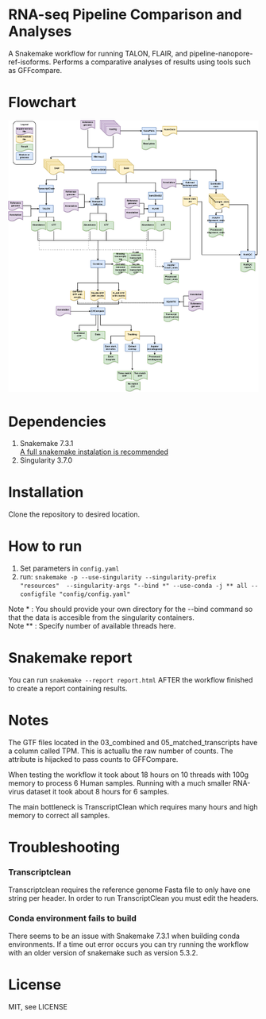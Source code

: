 # RNA-seq Pipeline Comparison and Analyses

A Snakemake workflow for running TALON, FLAIR, and pipeline-nanopore-ref-isoforms. Performs a comparative analyses of results using tools such as GFFcompare.

# <a name="Flowchart"><a/>Flowchart

<img title="RPCA_flowchart" src="RPCA.png" alt="">

# <a name="Dependencies"><a/>Dependencies

1. Snakemake 7.3.1 <br>
[A full snakemake instalation is recommended](https://snakemake.readthedocs.io/en/stable/getting_started/installation.html#full-installation)
2. Singularity 3.7.0

# <a name="Installation"><a/>Installation

Clone the repository to desired location.

# <a name="How to run"><a/>How to run

1. Set parameters in ```config.yaml```
2. run: ```snakemake -p --use-singularity --singularity-prefix "resources"  --singularity-args "--bind *" --use-conda -j ** all --configfile "config/config.yaml"```

Note * : You should provide your own directory for the --bind command so that the data is accesible from the singularity containers. <br>
Note ** : Specify number of available threads here.

# <a name="Snakemake report"><a/>Snakemake report

You can run ```snakemake --report report.html``` AFTER the workflow finished to create a report containing results.

# <a name="Notes"><a/>Notes

The GTF files located in the 03_combined and 05_matched_transcripts have a column called TPM. This is actuallu the raw number of counts. The attribute is hijacked to pass counts to GFFCompare.

When testing the workflow it took about 18 hours on 10 threads with 100g memory to process 6 Human samples. Running with a much smaller RNA-virus dataset it took about 8 hours for 6 samples.

The main bottleneck is TranscriptClean which requires many hours and high memory to correct all samples.
# <a name="Troubleshooting"><a/>Troubleshooting

### Transcriptclean
Transcriptclean requires the reference genome Fasta file to only have one string per header. In order to run TranscriptClean you must edit the headers.

### Conda environment fails to build
There seems to be an issue with Snakemake 7.3.1 when building conda environments. If a time out error occurs you can try running the workflow with an older version of snakemake such as version 5.3.2.


# <a name="License"><a/>License

MIT, see LICENSE